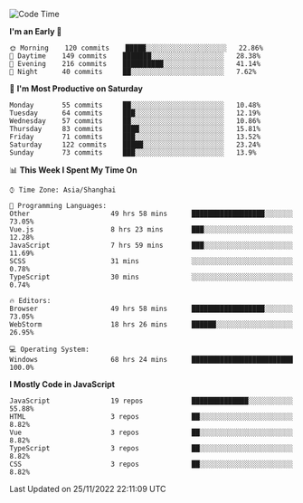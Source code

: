<!--START_SECTION:waka-->
![Code Time](http://img.shields.io/badge/Code%20Time-1%2C654%20hrs%2042%20mins-blue)

**I'm an Early 🐤** 

```text
🌞 Morning    120 commits    █████░░░░░░░░░░░░░░░░░░░░   22.86% 
🌆 Daytime    149 commits    ███████░░░░░░░░░░░░░░░░░░   28.38% 
🌃 Evening    216 commits    ██████████░░░░░░░░░░░░░░░   41.14% 
🌙 Night      40 commits     ██░░░░░░░░░░░░░░░░░░░░░░░   7.62%

```
📅 **I'm Most Productive on Saturday** 

```text
Monday       55 commits     ██░░░░░░░░░░░░░░░░░░░░░░░   10.48% 
Tuesday      64 commits     ███░░░░░░░░░░░░░░░░░░░░░░   12.19% 
Wednesday    57 commits     ██░░░░░░░░░░░░░░░░░░░░░░░   10.86% 
Thursday     83 commits     ████░░░░░░░░░░░░░░░░░░░░░   15.81% 
Friday       71 commits     ███░░░░░░░░░░░░░░░░░░░░░░   13.52% 
Saturday     122 commits    █████░░░░░░░░░░░░░░░░░░░░   23.24% 
Sunday       73 commits     ███░░░░░░░░░░░░░░░░░░░░░░   13.9%

```


📊 **This Week I Spent My Time On** 

```text
⌚︎ Time Zone: Asia/Shanghai

💬 Programming Languages: 
Other                    49 hrs 58 mins      ██████████████████░░░░░░░   73.05% 
Vue.js                   8 hrs 23 mins       ███░░░░░░░░░░░░░░░░░░░░░░   12.28% 
JavaScript               7 hrs 59 mins       ███░░░░░░░░░░░░░░░░░░░░░░   11.69% 
SCSS                     31 mins             ░░░░░░░░░░░░░░░░░░░░░░░░░   0.78% 
TypeScript               30 mins             ░░░░░░░░░░░░░░░░░░░░░░░░░   0.74%

🔥 Editors: 
Browser                  49 hrs 58 mins      ██████████████████░░░░░░░   73.05% 
WebStorm                 18 hrs 26 mins      ██████░░░░░░░░░░░░░░░░░░░   26.95%

💻 Operating System: 
Windows                  68 hrs 24 mins      █████████████████████████   100.0%

```

**I Mostly Code in JavaScript** 

```text
JavaScript               19 repos            ██████████████░░░░░░░░░░░   55.88% 
HTML                     3 repos             ██░░░░░░░░░░░░░░░░░░░░░░░   8.82% 
Vue                      3 repos             ██░░░░░░░░░░░░░░░░░░░░░░░   8.82% 
TypeScript               3 repos             ██░░░░░░░░░░░░░░░░░░░░░░░   8.82% 
CSS                      3 repos             ██░░░░░░░░░░░░░░░░░░░░░░░   8.82%

```



 Last Updated on 25/11/2022 22:11:09 UTC
<!--END_SECTION:waka-->

<!--
**likaiqiang/likaiqiang** is a ✨ _special_ ✨ repository because its `README.md` (this file) appears on your GitHub profile.

Here are some ideas to get you started:

- 🔭 I’m currently working on ...
- 🌱 I’m currently learning ...
- 👯 I’m looking to collaborate on ...
- 🤔 I’m looking for help with ...
- 💬 Ask me about ...
- 📫 How to reach me: ...
- 😄 Pronouns: ...
- ⚡ Fun fact: ...
-->
